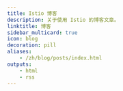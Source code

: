 ```yaml
---
title: Istio 博客
description: 关于使用 Istio 的博客文章。
linktitle: 博客
sidebar_multicard: true
icon: blog
decoration: pill
aliases:
    - /zh/blog/posts/index.html
outputs:
    - html
    - rss  
---
```

